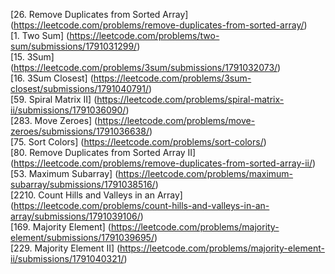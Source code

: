 [26. Remove Duplicates from Sorted Array] (https://leetcode.com/problems/remove-duplicates-from-sorted-array/)  
   [1. Two Sum] (https://leetcode.com/problems/two-sum/submissions/1791031299/)  
[15. 3Sum] (https://leetcode.com/problems/3sum/submissions/1791032073/)  
[16. 3Sum Closest] (https://leetcode.com/problems/3sum-closest/submissions/1791040791/)  
[59. Spiral Matrix II] (https://leetcode.com/problems/spiral-matrix-ii/submissions/1791036090/)  
[283. Move Zeroes] (https://leetcode.com/problems/move-zeroes/submissions/1791036638/)  
[75. Sort Colors] (https://leetcode.com/problems/sort-colors/)  
[80. Remove Duplicates from Sorted Array II] (https://leetcode.com/problems/remove-duplicates-from-sorted-array-ii/)  
[53. Maximum Subarray]  (https://leetcode.com/problems/maximum-subarray/submissions/1791038516/)  
[2210. Count Hills and Valleys in an Array] (https://leetcode.com/problems/count-hills-and-valleys-in-an-array/submissions/1791039106/)  
[169. Majority Element] (https://leetcode.com/problems/majority-element/submissions/1791039695/)  
[229. Majority Element II] (https://leetcode.com/problems/majority-element-ii/submissions/1791040321/)  

